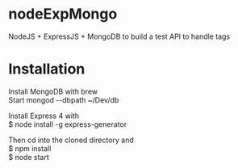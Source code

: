 nodeExpMongo
============

NodeJS + ExpressJS + MongoDB to build a test API to handle tags


Installation
============

Install MongoDB with brew <br>
Start mongod --dbpath ~/Dev/db<br>

Install Express 4 with  <br>
  $ node install -g express-generator <br>
  
Then cd into the cloned directory and  <br>
  $ npm install <br>
  $ node start <br>
  
  
